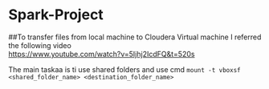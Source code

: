 # Spark-Project

##To transfer files from local machine to Cloudera Virtual machine I referred the following video <br>
https://www.youtube.com/watch?v=5Ijhj2IcdFQ&t=520s <br>

The main taskaa is ti use shared folders and use cmd `mount -t vboxsf <shared_folder_name> <destination_folder_name>`
